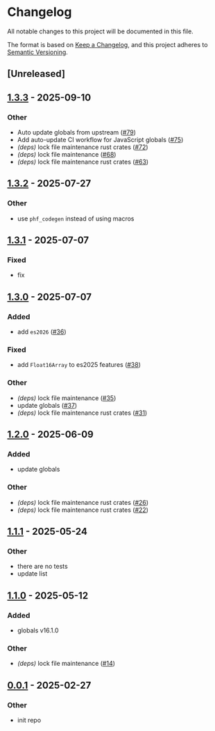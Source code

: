 # Changelog

All notable changes to this project will be documented in this file.

The format is based on [Keep a Changelog](https://keepachangelog.com/en/1.0.0/),
and this project adheres to [Semantic Versioning](https://semver.org/spec/v2.0.0.html).

## [Unreleased]

## [1.3.3](https://github.com/oxc-project/javascript-globals/compare/javascript-globals-v1.3.2...javascript-globals-v1.3.3) - 2025-09-10

### Other

- Auto update globals from upstream ([#79](https://github.com/oxc-project/javascript-globals/pull/79))
- Add auto-update CI workflow for JavaScript globals ([#75](https://github.com/oxc-project/javascript-globals/pull/75))
- *(deps)* lock file maintenance rust crates ([#72](https://github.com/oxc-project/javascript-globals/pull/72))
- *(deps)* lock file maintenance ([#68](https://github.com/oxc-project/javascript-globals/pull/68))
- *(deps)* lock file maintenance rust crates ([#63](https://github.com/oxc-project/javascript-globals/pull/63))

## [1.3.2](https://github.com/oxc-project/javascript-globals/compare/javascript-globals-v1.3.1...javascript-globals-v1.3.2) - 2025-07-27

### Other

- use `phf_codegen` instead of using macros

## [1.3.1](https://github.com/oxc-project/javascript-globals/compare/javascript-globals-v1.3.0...javascript-globals-v1.3.1) - 2025-07-07

### Fixed

- fix

## [1.3.0](https://github.com/oxc-project/javascript-globals/compare/javascript-globals-v1.2.0...javascript-globals-v1.3.0) - 2025-07-07

### Added

- add `es2026` ([#36](https://github.com/oxc-project/javascript-globals/pull/36))

### Fixed

- add `Float16Array` to es2025 features ([#38](https://github.com/oxc-project/javascript-globals/pull/38))

### Other

- _(deps)_ lock file maintenance ([#35](https://github.com/oxc-project/javascript-globals/pull/35))
- update globals ([#37](https://github.com/oxc-project/javascript-globals/pull/37))
- _(deps)_ lock file maintenance rust crates ([#31](https://github.com/oxc-project/javascript-globals/pull/31))

## [1.2.0](https://github.com/oxc-project/javascript-globals/compare/javascript-globals-v1.1.1...javascript-globals-v1.2.0) - 2025-06-09

### Added

- update globals

### Other

- _(deps)_ lock file maintenance rust crates ([#26](https://github.com/oxc-project/javascript-globals/pull/26))
- _(deps)_ lock file maintenance rust crates ([#22](https://github.com/oxc-project/javascript-globals/pull/22))

## [1.1.1](https://github.com/oxc-project/javascript-globals/compare/javascript-globals-v1.1.0...javascript-globals-v1.1.1) - 2025-05-24

### Other

- there are no tests
- update list

## [1.1.0](https://github.com/oxc-project/javascript-globals/compare/javascript-globals-v1.0.0...javascript-globals-v1.1.0) - 2025-05-12

### Added

- globals v16.1.0

### Other

- _(deps)_ lock file maintenance ([#14](https://github.com/oxc-project/javascript-globals/pull/14))

## [0.0.1](https://github.com/oxc-project/javascript-globals/releases/tag/javascript-globals-v0.0.1) - 2025-02-27

### Other

- init repo
